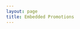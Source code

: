 ```yaml
---
layout: page
title: Embedded Promotions
---
```



 <!--[if lte IE 10]> <div style="width: 100%; background: red; border: 1px black; padding-top: 10px; padding-bottom: 10px; color: #fff; text-align: center; font-weight: bold; font-size: 18px"> Sorry, you are using an unsupported browser. This page will not display correctly. <br /> <a href="http://www.whatbrowser.org" style="color: #fff;" target="_blank"> Please click here to upgrade to a newer browser. </a> </div> <![endif]--> <script src="https://embed-579393.secondstreetapp.com/Scripts/dist/embed.js" data-ss-embed="promotion" data-opguid="f281484e-d727-4699-8515-dcf916cc383e" data-routing="hash">/**/</script> 

